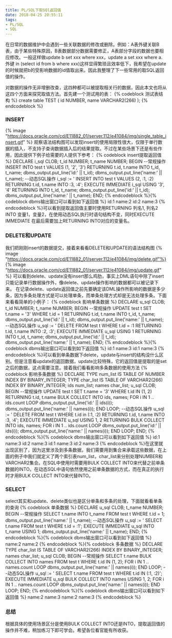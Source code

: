 ```yaml
---
title: PL/SQL下取SQl返回值
date: 2018-04-25 20:55:11
tags:
- PL/SQL
- SQL
---
```

在日常的数据维护中会遇到一些关联数据的修改或删除。例如：A表外键关联B表，由于某些特殊原因，B表数据部分数据需要修正，A表部分字段的数据也要相应修改。一般这样做update b set xxx where xxx，update a set xxx where a.外键 in (select id from b where xxx)这样显得繁琐且效率低下，我希望在update的时候就把b的受影响数据的id值取出来。因此我整理了下一些常用的取SQL返回值的操作。
<!-- more -->
对数据的操作无非增删改查，这四种都可以被提取相关行的数据，因此本文也将从这四个方面来探究取值方法。首先建一个测试用的表：
{% codeblock 测试表结构 %}
create table TEST
(
  id   NUMBER,
  name VARCHAR2(266)
);
{% endcodeblock %}
### INSERT
{% image "https://docs.oracle.com/cd/E11882_01/server.112/e41084/img/single_table_insert.gif" %}
观察语法结构图可以发现insert的使用局限性很大，仅限于单行数据的插入，不支持子查询数据插入后的结果提取。不过在某些场景下还是有些作用，因此提供下例子给需要的人提供下参考：
{% codeblock insert提取返回值 %}
DECLARE
  i_sql  CLOB;
  t_id   NUMBER;
  t_name NUMBER;
BEGIN
  --常规操作
  INSERT INTO test t
  VALUES
    (1, '2', '3')
  RETURNING t.id, t.name INTO t_id, t_name;
  dbms_output.put_line('id:' || t_id);
  dbms_output.put_line('name:' || t_name);
  --动态SQL操作
  i_sql := '
  INSERT INTO test t
  VALUES
    (2, :1, :2)
  RETURNING t.id, t.name INTO :3, :4';
  EXECUTE IMMEDIATE i_sql
    USING '3', '4'
    RETURNING INTO t_id, t_name;
  dbms_output.put_line('id:' || t_id);
  dbms_output.put_line('name:' || t_name);
END;
{% endcodeblock %}{% codeblock dbms输出窗口可以看到如下返回值 %}
id:1
name:2
id:2
name:3
{% endcodeblock %}可以看到提取返回值主要时使用RETURNING 列名1, 列名2 INTO 变量1，变量2，在使用动态SQL执行时语句结构不变，同时EXECUTE IMMEDIATE 在最后需要加上RETURNING INTO对应的变量名。
### DELETE和UPDATE
我们把刚刚insert的数据提交，接着来看看DELETE和UPDATE的语法结构图
{% image "https://docs.oracle.com/cd/E11882_01/server.112/e41084/img/delete.gif"%}
{% image "https://docs.oracle.com/cd/E11882_01/server.112/e41084/img/update.gif" %}
可以看到delete、update没有insert那么鸡肋，事实上DML语句中除了insert只能记录单行数据操作外，像delete、update操作影响的数据都可以被记录下来。
在记录delete、update返回值之前先要确定该DML操作所影响的数据是多少条，因为多条处理方式是可以处理单条，而单条处理方式却是无法处理多条。下面来看看简单的小例子：
{% codeblock 影响单条数据 %}
DECLARE
  u_sql  CLOB;
  t_id   NUMBER;
  t_name NUMBER;
BEGIN
  --常规操作
  UPDATE test t
  SET t.name = '3'
  WHERE t.id = 1
  RETURNING t.id, t.name INTO t_id, t_name;
  dbms_output.put_line('id:' || t_id);
  dbms_output.put_line('name:' || t_name);
  --动态SQL操作
  u_sql := '
  DELETE FROM test t
  WHERE t.id = :1
  RETURNING t.id, t.name INTO :2, :3';
  EXECUTE IMMEDIATE u_sql
    USING 1
    RETURNING INTO t_id, t_name;
  dbms_output.put_line('id:' || t_id);
  dbms_output.put_line('name:' || t_name);
END;
{% endcodeblock %}{% codeblock dbms输出窗口可以看到如下返回值 %}
id:1
name:3
id:1
name:3
{% endcodeblock %}可以看到单条数据下delete，update与insert的结构没什么区别。但是注意看update的返回数据，update比较特殊，它的返回值是提取的是set之后的数据，这点需要注意。接着我们看看影响多条数据的使用方法
{% codeblock 影响多条数据 %}
DECLARE
  TYPE num_list IS TABLE OF NUMBER INDEX BY BINARY_INTEGER;
  TYPE char_list IS TABLE OF VARCHAR2(266) INDEX BY BINARY_INTEGER;
  ids   num_list;
  names char_list;
  u_sql CLOB;
BEGIN
  --常规操作
  UPDATE test t
  SET t.name = '3'
  WHERE t.id IN (1, 2)
  RETURNING t.id, t.name BULK COLLECT INTO ids, names;
  FOR i IN 1 .. ids.count
  LOOP
    dbms_output.put_line('id:' || ids(i));
    dbms_output.put_line('name:' || names(i));
  END LOOP;
  --动态SQL操作
  u_sql := '
  DELETE FROM test t
  WHERE t.id in (:1, :2)
  RETURNING t.id, t.name INTO :3, :4';
  EXECUTE IMMEDIATE u_sql
    USING 1, 2
    RETURNING BULK COLLECT
    INTO ids, names;
  FOR i IN 1 .. ids.count
  LOOP
    dbms_output.put_line('id:' || ids(i));
    dbms_output.put_line('name:' || names(i));
  END LOOP;
END;
{% endcodeblock %}{% codeblock dbms输出窗口可以看到如下返回值 %}
id:1
name:3
id:2
name:3
id:1
name:3
id:2
name:3
{% endcodeblock %}在这里就出现区别了，因为这里涉及到多条数据，我们需要用到集合来承载这些数据，在上面的例子中我们就定义了两个索引表num_list，char_list来分别处理NUMBER和VARCHAR2集合。在SQL中使用时需要用BULK COLLECT INTO来代替之前单条数据的INTO。在动态SQL中语句依然使用之前单条数据的方式，而在真正的执行时才用BULK COLLECT INTO来代替INTO。
### SELECT
select其实和update、delete类似也是区分单条和多条的处理，下面就看看单条的查询
{% codeblock 单条数据 %}
DECLARE
  u_sql  CLOB;
  t_name NUMBER;
BEGIN
  --常规操作
  SELECT t.name
  INTO t_name
  FROM test t
  WHERE t.id = 1;
  dbms_output.put_line('name:' || t_name);
  --动态SQL操作
  u_sql := '
  SELECT t.name
  FROM test t
  WHERE t.id = :1';
  EXECUTE IMMEDIATE u_sql
    INTO t_name
    USING 1;
  dbms_output.put_line('name:' || t_name);
END;
{% endcodeblock %}{% codeblock dbms输出窗口可以看到如下返回值 %}
name:2
name:2
{% endcodeblock %}{% codeblock 多条数据 %}
DECLARE
  TYPE char_list IS TABLE OF VARCHAR2(266) INDEX BY BINARY_INTEGER;
  names char_list;
  u_sql CLOB;
BEGIN
  --常规操作
  SELECT t.name
  BULK COLLECT
  INTO names
  FROM test t
  WHERE t.id IN (1, 2);
  FOR i IN 1 .. names.count
  LOOP
    dbms_output.put_line('name:' || names(i));
  END LOOP;
  --动态SQL操作
  u_sql := '
  SELECT t.name
  FROM test t
  WHERE t.id IN (:1, :2)';
  EXECUTE IMMEDIATE u_sql BULK COLLECT
    INTO names
    USING 1, 2;
  FOR i IN 1 .. names.count
  LOOP
    dbms_output.put_line('name:' || names(i));
  END LOOP;
END;
{% endcodeblock %}{% codeblock dbms输出窗口可以看到如下返回值 %}
name:2
name:3
name:2
name:3
{% endcodeblock %}
### 总结
根据具体的使用场景区分是使用BULK COLLECT INTO还是INTO，提取返回值的操作并不难，稍加练习下即可学会。希望各位看官能有所收获。